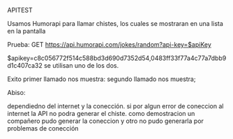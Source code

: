 APITEST

Usamos Humorapi para llamar chistes, los cuales se mostraran en una lista en la pantalla

Prueba:
GET https://api.humorapi.com/jokes/random?api-key=$apiKey

$apikey=c8c056772f514c588bd3d690d7352d54,0483ff33f77a4c77a7dbb9d1c407ca32
se utilisan uno de los dos.

Exito
primer llamado nos muestra: 
segundo llamado nos muestra;

Abiso:

dependiedno del internet y la conección. si por algun error de coneccion al internet la API no podra generar el chiste. 
como demostracion un compañero pudo generar la coneccion y otro no pudo generarla por problemas de conección
